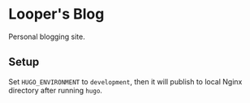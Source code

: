 # Looper's Blog

Personal blogging site.

## Setup

Set `HUGO_ENVIRONMENT` to `development`, then it will publish to local Nginx directory after running `hugo`.
